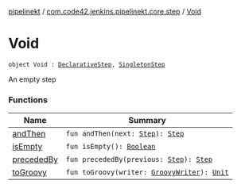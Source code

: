 [pipelinekt](../../index.md) / [com.code42.jenkins.pipelinekt.core.step](../index.md) / [Void](./index.md)

# Void

`object Void : `[`DeclarativeStep`](../-declarative-step.md)`, `[`SingletonStep`](../-singleton-step/index.md)

An empty step

### Functions

| Name | Summary |
|---|---|
| [andThen](and-then.md) | `fun andThen(next: `[`Step`](../-step/index.md)`): `[`Step`](../-step/index.md) |
| [isEmpty](is-empty.md) | `fun isEmpty(): `[`Boolean`](https://kotlinlang.org/api/latest/jvm/stdlib/kotlin/-boolean/index.html) |
| [precededBy](preceded-by.md) | `fun precededBy(previous: `[`Step`](../-step/index.md)`): `[`Step`](../-step/index.md) |
| [toGroovy](to-groovy.md) | `fun toGroovy(writer: `[`GroovyWriter`](../../com.code42.jenkins.pipelinekt.core.writer/-groovy-writer/index.md)`): `[`Unit`](https://kotlinlang.org/api/latest/jvm/stdlib/kotlin/-unit/index.html) |
